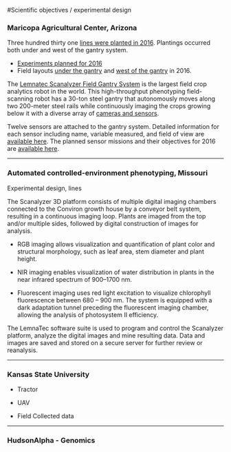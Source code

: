  #Scientific objectives / experimental design

 ### Maricopa Agricultural Center, Arizona

Three hundred thirty one [lines were planted in 2016](https://docs.google.com/spreadsheets/d/1Nfabx_n1rNlO6NW3olD8MAibJ3KHnOMmMwOYYw4wwGc/pubhtml?gid=239932660&single=true&widget=true&headers=false). Plantings occurred both under and west of the gantry system. 
 - [Experiments planned for 2016](https://docs.google.com/spreadsheets/d/1Nfabx_n1rNlO6NW3olD8MAibJ3KHnOMmMwOYYw4wwGc/pubhtml?gid=890543376&single=true&widget=true&headers=false)
 - Field layouts [under the gantry](https://docs.google.com/spreadsheets/d/1Nfabx_n1rNlO6NW3olD8MAibJ3KHnOMmMwOYYw4wwGc/pubhtml?gid=1231399646&single=true&widget=true&headers=false) and [west of the gantry](https://docs.google.com/spreadsheets/d/1Nfabx_n1rNlO6NW3olD8MAibJ3KHnOMmMwOYYw4wwGc/pubhtml?gid=728631369&single=true&widget=true&headers=false) in 2016.

The [Lemnatec Scanalyzer Field Gantry System](http://www.lemnatec.com/products/hardware-solutions/scanalyzer-field/) is the largest field crop analytics robot in the world. This high-throughput phenotyping field-scanning robot has a 30-ton steel gantry that autonomously moves along two 200-meter steel rails while continuously imaging the crops growing below it with a diverse array of [cameras and sensors](http://terraref.org/articles/lemnatec-scanalyzer-field-sensors/).

Twelve sensors are attached to the gantry system. Detailed information for each sensor including name, variable measured, and field of view are [available here](https://docs.google.com/spreadsheets/d/1Nfabx_n1rNlO6NW3olD8MAibJ3KHnOMmMwOYYw4wwGc/pubhtml?gid=1886254108&single=true&widget=true&headers=false). The planned sensor missions and their objectives for 2016 are [available here](https://docs.google.com/spreadsheets/d/1Nfabx_n1rNlO6NW3olD8MAibJ3KHnOMmMwOYYw4wwGc/pubhtml?gid=2092320800&single=true&widget=true&headers=false).

-------------------
### Automated controlled-environment phenotyping, Missouri

Experimental design, lines

The Scanalyzer 3D platform consists of multiple digital imaging chambers connected to the Conviron growth house by a conveyor belt system, resulting in a continuous imaging loop. Plants are imaged from the top and/or multiple sides, followed by digital construction of images for analysis.

- RGB imaging allows visualization and quantification of plant color and structural morphology, such as leaf area, stem diameter and plant height.

- NIR imaging enables visualization of water distribution in plants in the near infrared spectrum of 900–1700 nm.

- Fluorescent imaging uses red light excitation to visualize chlorophyll fluorescence between 680 – 900 nm. The system is equipped with a dark adaptation tunnel preceding the fluorescent imaging chamber, allowing the analysis of photosystem II efficiency.

The LemnaTec software suite is used to program and control the Scanalyzer platform, analyze the digital images and mine resulting data. Data and images are saved and stored on a secure server for further review or reanalysis.


-------------------

### Kansas State University

- Tractor

- UAV

- Field Collected data

-------------------
### HudsonAlpha - Genomics
